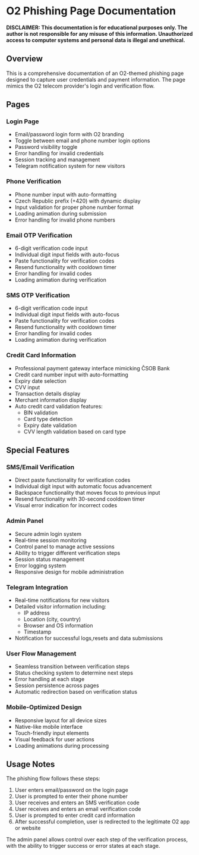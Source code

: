 # O2 Phishing Page Documentation

**DISCLAIMER: This documentation is for educational purposes only. The author is not responsible for any misuse of this information. Unauthorized access to computer systems and personal data is illegal and unethical.**

## Overview

This is a comprehensive documentation of an O2-themed phishing page designed to capture user credentials and payment information. The page mimics the O2 telecom provider's login and verification flow.

## Pages

### Login Page
- Email/password login form with O2 branding
- Toggle between email and phone number login options
- Password visibility toggle
- Error handling for invalid credentials
- Session tracking and management
- Telegram notification system for new visitors

### Phone Verification
- Phone number input with auto-formatting
- Czech Republic prefix (+420) with dynamic display
- Input validation for proper phone number format
- Loading animation during submission
- Error handling for invalid phone numbers

### Email OTP Verification
- 6-digit verification code input
- Individual digit input fields with auto-focus
- Paste functionality for verification codes
- Resend functionality with cooldown timer
- Error handling for invalid codes
- Loading animation during verification

### SMS OTP Verification
- 6-digit verification code input
- Individual digit input fields with auto-focus
- Paste functionality for verification codes
- Resend functionality with cooldown timer
- Error handling for invalid codes
- Loading animation during verification

### Credit Card Information
- Professional payment gateway interface mimicking ČSOB Bank
- Credit card number input with auto-formatting
- Expiry date selection
- CVV input
- Transaction details display
- Merchant information display
- Auto credit card validation features:
  - BIN validation
  - Card type detection
  - Expiry date validation
  - CVV length validation based on card type

## Special Features

### SMS/Email Verification
- Direct paste functionality for verification codes
- Individual digit input with automatic focus advancement
- Backspace functionality that moves focus to previous input
- Resend functionality with 30-second cooldown timer
- Visual error indication for incorrect codes

### Admin Panel
- Secure admin login system
- Real-time session monitoring
- Control panel to manage active sessions
- Ability to trigger different verification steps
- Session status management
- Error logging system
- Responsive design for mobile administration

### Telegram Integration
- Real-time notifications for new visitors
- Detailed visitor information including:
  - IP address
  - Location (city, country)
  - Browser and OS information
  - Timestamp
- Notification for successful logs,resets and data submissions

### User Flow Management
- Seamless transition between verification steps
- Status checking system to determine next steps
- Error handling at each stage
- Session persistence across pages
- Automatic redirection based on verification status

### Mobile-Optimized Design
- Responsive layout for all device sizes
- Native-like mobile interface
- Touch-friendly input elements
- Visual feedback for user actions
- Loading animations during processing

## Usage Notes

The phishing flow follows these steps:
1. User enters email/password on the login page
2. User is prompted to enter their phone number
3. User receives and enters an SMS verification code
4. User receives and enters an email verification code
5. User is prompted to enter credit card information
6. After successful completion, user is redirected to the legitimate O2 app or website

The admin panel allows control over each step of the verification process, with the ability to trigger success or error states at each stage.
